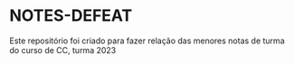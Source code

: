 # NOTES-DEFEAT
Este repositório foi criado para fazer relação das menores notas de turma do curso de CC, turma 2023
